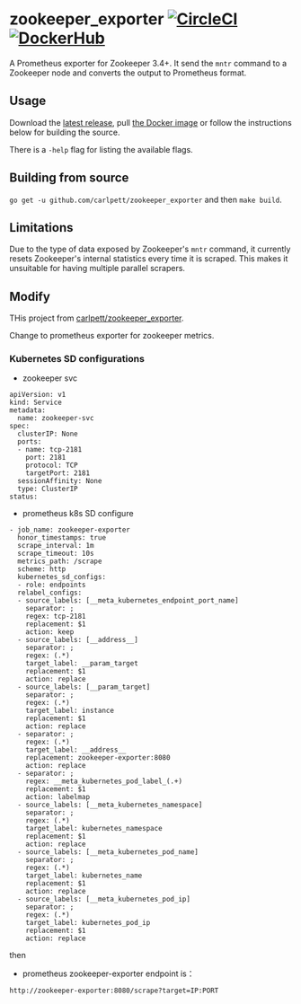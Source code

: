 # zookeeper_exporter [![CircleCI](https://circleci.com/gh/carlpett/zookeeper_exporter.svg?style=shield)](https://circleci.com/gh/carlpett/zookeeper_exporter) [![DockerHub](https://img.shields.io/docker/build/carlpett/zookeeper_exporter.svg?style=shield)](https://hub.docker.com/r/carlpett/zookeeper_exporter/)

A Prometheus exporter for Zookeeper 3.4+. It send the `mntr` command to a Zookeeper node and converts the output to Prometheus format. 

## Usage
Download the [latest release](https://github.com/carlpett/zookeeper_exporter/releases), pull [the Docker image](https://hub.docker.com/r/carlpett/zookeeper_exporter/) or follow the instructions below for building the source.

There is a `-help` flag for listing the available flags.

## Building from source
`go get -u github.com/carlpett/zookeeper_exporter` and then `make build`.

## Limitations
Due to the type of data exposed by Zookeeper's `mntr` command, it currently resets Zookeeper's internal statistics every time it is scraped. This makes it unsuitable for having multiple parallel scrapers.

## Modify

THis project from [carlpett/zookeeper_exporter](https://github.com/carlpett/zookeeper_exporter).

Change to prometheus exporter for zookeeper metrics.

### Kubernetes SD configurations

- zookeeper svc

```
apiVersion: v1
kind: Service
metadata:
  name: zookeeper-svc
spec:
  clusterIP: None
  ports:
  - name: tcp-2181
    port: 2181
    protocol: TCP
    targetPort: 2181
  sessionAffinity: None
  type: ClusterIP
status:
```

- prometheus k8s SD configure

```
- job_name: zookeeper-exporter
  honor_timestamps: true
  scrape_interval: 1m
  scrape_timeout: 10s
  metrics_path: /scrape
  scheme: http
  kubernetes_sd_configs:
  - role: endpoints
  relabel_configs:
  - source_labels: [__meta_kubernetes_endpoint_port_name]
    separator: ;
    regex: tcp-2181
    replacement: $1
    action: keep
  - source_labels: [__address__]
    separator: ;
    regex: (.*)
    target_label: __param_target
    replacement: $1
    action: replace
  - source_labels: [__param_target]
    separator: ;
    regex: (.*)
    target_label: instance
    replacement: $1
    action: replace
  - separator: ;
    regex: (.*)
    target_label: __address__
    replacement: zookeeper-exporter:8080
    action: replace
  - separator: ;
    regex: __meta_kubernetes_pod_label_(.+)
    replacement: $1
    action: labelmap
  - source_labels: [__meta_kubernetes_namespace]
    separator: ;
    regex: (.*)
    target_label: kubernetes_namespace
    replacement: $1
    action: replace
  - source_labels: [__meta_kubernetes_pod_name]
    separator: ;
    regex: (.*)
    target_label: kubernetes_name
    replacement: $1
    action: replace
  - source_labels: [__meta_kubernetes_pod_ip]
    separator: ;
    regex: (.*)
    target_label: kubernetes_pod_ip
    replacement: $1
    action: replace
```

then

- prometheus zookeeper-exporter endpoint is：

`http://zookeeper-exporter:8080/scrape?target=IP:PORT`

